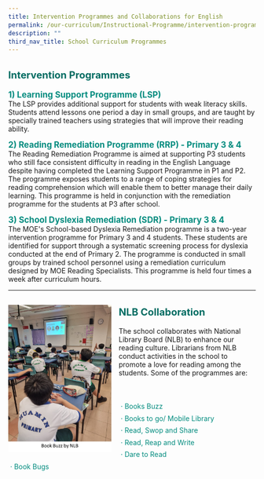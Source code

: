 ```yaml
---
title: Intervention Programmes and Collaborations for English
permalink: /our-curriculum/Instructional-Programme/intervention-programmes-collab-english/
description: ""
third_nav_title: School Curriculum Programmes
---
```



<b style="color:#016C62; font-size:20px; line-height: 3;">Intervention Programmes</b><br>
<b style="color:#038C7F; font-size:17px; ">1) Learning Support Programme (LSP)</b><br>
The LSP provides additional support for students with weak literacy skills. Students attend lessons one period a day in small groups, and are taught by specially trained teachers using strategies that will improve their reading ability.  

<b style="color:#038C7F; font-size:17px; ">2) Reading Remediation Programme (RRP) - Primary 3 & 4</b><br>  The Reading Remediation Programme is aimed at supporting P3 students who still face consistent difficulty in reading in the English Language despite having completed the Learning Support Programme in P1 and P2. The programme exposes students to a range of coping strategies for reading comprehension which will enable them to better manage their daily learning. This programme is held in conjunction with the remediation programme for the students at P3 after school.  

<b style="color:#038C7F; font-size:17px; ">3) School Dyslexia Remediation (SDR) - Primary 3 & 4</b><br>
The MOE's School-based Dyslexia Remediation programme is a two-year intervention programme for Primary 3 and 4 students. These students are identified for support through a systematic screening process for dyslexia conducted at the end of Primary 2. The programme is conducted in small groups by trained school personnel using a remediation curriculum designed by MOE Reading Specialists. This programme is held four times a week after curriculum hours.

<hr>

<img src="/images/Picture10.png" alt="NLB" style="float:left;margin-right:15px; margin-top:15px; width:210px; height:300px;">
<b style="color:#016C62; font-size:20px; line-height: 3;">NLB Collaboration</b><br>
The school collaborates with National Library Board (NLB) to enhance our reading culture. Librarians from NLB conduct activities in the school to promote a love for reading among the students. Some of the programmes are:
<br><br><br>
<p style="color:#038C7F; line-height:1.75;">
 · Books Buzz<br> 
 · Books to go/ Mobile Library  <br>
 · Read, Swop and Share  <br>
 · Read, Reap and Write  <br>
 · Dare to Read  <br>
 · Book Bugs<br>
</p>
